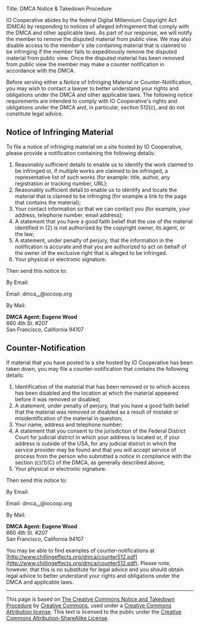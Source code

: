 Title: DMCA Notice & Takedown Procedure

IO Cooperative abides by the federal Digital Millennium Copyright Act (DMCA) by responding to notices of alleged infringement that comply with the DMCA and other applicable laws. As part of our response, we will notify the member to remove the disputed material from public view. We may also disable access to the member's site containing material that is claimed to be infringing if the member fails to expeditiously remove the disputed material from public view. Once the disputed material has been removed from public view the member may make a counter notification in accordance with the DMCA.

Before serving either a Notice of Infringing Material or Counter-Notification, you may wish to contact a lawyer to better understand your rights and obligations under the DMCA and other applicable laws. The following notice requirements are intended to comply with IO Cooperative's rights and obligations under the DMCA and, in particular, section 512(c), and do not constitute legal advice.

## Notice of Infringing Material

To file a notice of infringing material on a site hosted by IO Cooperative, please provide a notification containing the following details:

1. Reasonably sufficient details to enable us to identify the work claimed to be infringed or, if multiple works are claimed to be infringed, a representative list of such works (for example: title, author, any registration or tracking number, URL);
2. Reasonably sufficient detail to enable us to identify and locate the material that is claimed to be infringing (for example a link to the page that contains the material);
3.  Your contact information so that we can contact you (for example, your address, telephone number, email address);
4. A statement that you have a good faith belief that the use of the material identified in (2) is not authorized by the copyright owner, its agent, or the law;
5. A statement, under penalty of perjury, that the information in the notification is accurate and that you are authorized to act on behalf of the owner of the exclusive right that is alleged to be infringed.
6. Your physical or electronic signature.

Then send this notice to:

By Email:

Email: dmca[...][dmca email captcha]@iocoop.org

By Mail:

**DMCA Agent: Eugene Wood**  
660 4th St. #207  
San Francisco, California 94107

## Counter-Notification

If material that you have posted to a site hosted by IO Cooperative has been taken down, you may file a counter-notification that contains the following details:

1. Identification of the material that has been removed or to which access has been disabled and the location at which the material appeared before it was removed or disabled;
2. A statement, under penalty of perjury, that you have a good faith belief that the material was removed or disabled as a result of mistake or misidentification of the material in question;
3. Your name, address and telephone number;
4. A statement that you consent to the jurisdiction of the Federal District Court for judicial district in which your address is located or, if your address is outside of the USA, for any judicial district in which the service provider may be found and that you will accept service of process from the person who submitted a notice in compliance with the section (c)(1)(C) of the DMCA, as generally described above;
5. Your physical or electronic signature.

Then send this notice to:

By Email:

Email: dmca[...][dmca email captcha]@iocoop.org

By Mail:

**DMCA Agent: Eugene Wood**  
660 4th St. #207  
San Francisco, California 94107

You may be able to find examples of counter-notifications at [http://www.chillingeffects.org/dmca/counter512.pdf](http://www.chillingeffects.org/dmca/counter512.pdf). Please note, however, that this is no substitute for legal advice and you should obtain legal advice to better understand your rights and obligations under the DMCA and applicable laws.

* * *

This page is based on [The Creative Commons Notice and Takedown Procedure][CC DMCA] by [Creative Commons][], used under a [Creative Commons Attribution license][CC BY 3.0]. This text is licensed to the public under the [Creative Commons Attribution-ShareAlike License][CC BY-SA 3.0].

   [dmca email captcha]: http://www.google.com/recaptcha/mailhide/d?k=01IzbLS0y_bWQ4c872PwiQAg==&amp;c=rrgFCWyytvhRnvZtKcbRuUissLkSJxCMdLRc_KpBEKs= "Reveal this e-mail address"
   [CC DMCA]: http://creativecommons.org/dmca
   [Creative Commons]: http://creativecommons.org/
   [CC BY 3.0]: http://creativecommons.org/licenses/by/3.0/
   [CC BY-SA 3.0]: http://creativecommons.org/licenses/by-sa/3.0/

